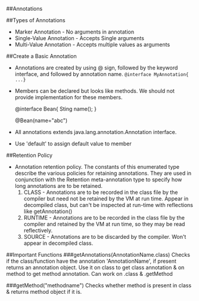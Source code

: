 ##Annotations

##Types of Annotations
* Marker Annotation - No arguments in annotation
* Single-Value Annotation - Accepts Single arguments
* Multi-Value Annotation - Accepts multiple values as arguments

##Create a Basic Annotation
* Annotations are created by using @ sign, followed by the keyword interface, and followed by annotation name.
  `@interface MyAnnotation{ ...}`
* Members can be declared but looks like methods. We should not provide implementation for these members.
 

    @interface Bean{
       Sting name();
    }


    @Bean(name="abc")

* All annotations extends java.lang.annotation.Annotation interface. 
* Use 'default' to assign default value to member

##Retention Policy
* Annotation retention policy. The constants of this enumerated type describe the various policies for retaining annotations. They are used in conjunction with the Retention meta-annotation type to specify how long annotations are to be retained.
  1. CLASS - Annotations are to be recorded in the class file by the compiler but need not be retained by the VM at run time. Appear in decompiled class, but can't be inspected at run-time with reflections like getAnnotation()
  2. RUNTIME - Annotations are to be recorded in the class file by the compiler and retained by the VM at run time, so they may be read reflectively.
  3. SOURCE - Annotations are to be discarded by the compiler. Won't appear in decompiled class.

##Important Functions
###getAnnotations(AnnotationName.class)
Checks if the class/function have the annotation 'AnnotationName', if present returns an annotation object.
Use it on class to get class annotation & on method to get method annotation. Can work on .class & .getMethod

###getMethod("methodname")
Checks whether method is present in class & returns method object if it is.  
 
